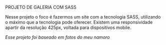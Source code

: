 PROJETO DE GALERIA COM SASS

Nesse projeto o foco é fazermos um site com a tecnologia SASS, utilizando o máximo que a tecnologia pode oferecer.
Existem uma responsividade apartir da resolução 425px, voltada para dispositivos mobile.

_Esse projeto foi baseado em fotos do meu namoro_
